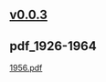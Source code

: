 ## [v0.0.3](https://github.com/littleflute/new-yorker1/edit/master/README.md)

## pdf_1926-1964

[1956.pdf](pdf_1926-1964/1956.pdf)
